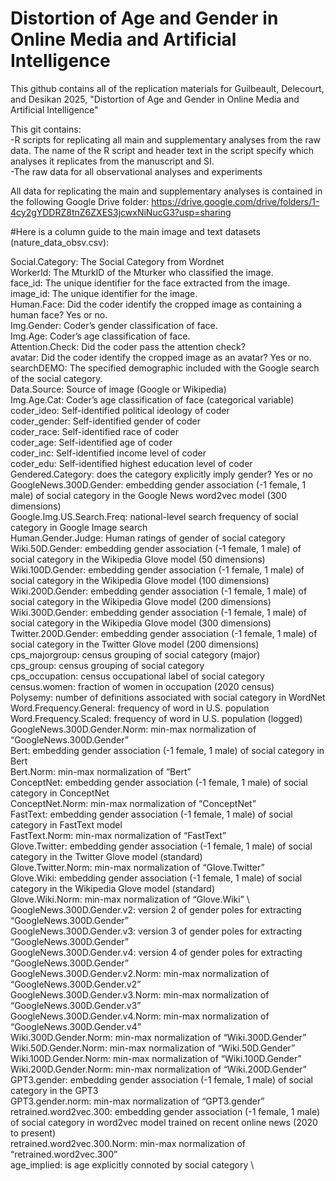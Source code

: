 # Distortion of Age and Gender in Online Media and Artificial Intelligence

This github contains all of the replication materials for Guilbeault, Delecourt, and Desikan 2025, "Distortion of Age and Gender in Online Media and Artificial Intelligence"

This git contains: <br>
-R scripts for replicating all main and supplementary analyses from the raw data. The name of the R script and header text in the script specify which analyses it replicates from the manuscript and SI. <br>
-The raw data for all observational analyses and experiments<br>

All data for replicating the main and supplementary analyses is contained in the following Google Drive folder: https://drive.google.com/drive/folders/1-4cy2gYDDRZ8tnZ6ZXES3jcwxNiNucG3?usp=sharing 

#Here is a column guide to the main image and text datasets (nature_data_obsv.csv): 

Social.Category: The Social Category from Wordnet \
WorkerId: The MturkID of the Mturker who classified the image. \
face_id: The unique identifier for the face extracted from the image. 	\
image_id: The unique identifier for the image.	\
Human.Face: Did the coder identify the cropped image as containing a human face? Yes or no. \
Img.Gender: Coder’s gender classification of face. \
Img.Age: Coder’s age classification of face. \
Attention.Check: Did the coder pass the attention check?	\
avatar: Did the coder identify the cropped image as an avatar? Yes or no.	\
searchDEMO: The specified demographic included with the Google search of the social category.\
Data.Source: Source of image (Google or Wikipedia) \
Img.Age.Cat: Coder’s age classification of face (categorical variable) \
coder_ideo: Self-identified political ideology of coder \
coder_gender: Self-identified gender of coder \
coder_race: Self-identified race of coder	\
coder_age: Self-identified age of coder	\
coder_inc: Self-identified income level of coder	\
coder_edu: Self-identified highest education level of coder	\
Gendered.Category: does the category explicitly imply gender? Yes or no \
GoogleNews.300D.Gender: embedding gender association (-1 female, 1 male) of social category in the Google News word2vec model (300 dimensions) \
Google.Img.US.Search.Freq: national-level search frequency of social category in Google Image search \
Human.Gender.Judge: Human ratings of gender of social category \
Wiki.50D.Gender: embedding gender association (-1 female, 1 male) of social category in the Wikipedia Glove model (50 dimensions) \
Wiki.100D.Gender: embedding gender association (-1 female, 1 male) of social category in the Wikipedia Glove model (100 dimensions)	\
Wiki.200D.Gender: embedding gender association (-1 female, 1 male) of social category in the Wikipedia Glove model (200 dimensions)	\
Wiki.300D.Gender: embedding gender association (-1 female, 1 male) of social category in the Wikipedia Glove model (300 dimensions)	\
Twitter.200D.Gender: embedding gender association (-1 female, 1 male) of social category in the Twitter Glove model (200 dimensions)	\
cps_majorgroup: census grouping of social category (major) 	\
cps_group: census grouping of social category	\
cps_occupation: census occupational label of social category	\
census.women: fraction of women in occupation (2020 census) \
Polysemy: number of definitions associated with social category in WordNet \
Word.Frequency.General: frequency of word in U.S. population \
Word.Frequency.Scaled: frequency of word in U.S. population (logged) \
GoogleNews.300D.Gender.Norm: min-max normalization of “GoogleNews.300D.Gender” \
Bert: embedding gender association (-1 female, 1 male) of social category in Bert \
Bert.Norm: min-max normalization of “Bert” \
ConceptNet: embedding gender association (-1 female, 1 male) of social category in ConceptNet \
ConceptNet.Norm: min-max normalization of “ConceptNet” \
FastText: embedding gender association (-1 female, 1 male) of social category in FastText model \
FastText.Norm: min-max normalization of “FastText”	\
Glove.Twitter: embedding gender association (-1 female, 1 male) of social category in the Twitter Glove model (standard) \
Glove.Twitter.Norm: min-max normalization of “Glove.Twitter”	\
Glove.Wiki: embedding gender association (-1 female, 1 male) of social category in the Wikipedia Glove model (standard) \
Glove.Wiki.Norm: min-max normalization of “Glove.Wiki”	\	
GoogleNews.300D.Gender.v2: version 2 of gender poles for extracting “GoogleNews.300D.Gender” \
GoogleNews.300D.Gender.v3: version 3 of gender poles for extracting “GoogleNews.300D.Gender”	\
GoogleNews.300D.Gender.v4: version 4 of gender poles for extracting “GoogleNews.300D.Gender”	\
GoogleNews.300D.Gender.v2.Norm: min-max normalization of “GoogleNews.300D.Gender.v2”	\
GoogleNews.300D.Gender.v3.Norm: min-max normalization of “GoogleNews.300D.Gender.v3”	\
GoogleNews.300D.Gender.v4.Norm: min-max normalization of “GoogleNews.300D.Gender.v4”	\
Wiki.300D.Gender.Norm: min-max normalization of “Wiki.300D.Gender”	\
Wiki.50D.Gender.Norm: min-max normalization of “Wiki.50D.Gender”	\
Wiki.100D.Gender.Norm: min-max normalization of “Wiki.100D.Gender”	\
Wiki.200D.Gender.Norm: min-max normalization of “Wiki.200D.Gender”	\
GPT3.gender: embedding gender association (-1 female, 1 male) of social category in the GPT3 \
GPT3.gender.norm: min-max normalization of “GPT3.gender” \
retrained.word2vec.300: embedding gender association (-1 female, 1 male) of social category in word2vec model trained on recent online news (2020 to present) \
retrained.word2vec.300.Norm: min-max normalization of “retrained.word2vec.300” \
age_implied: is age explicitly connoted by social category \
